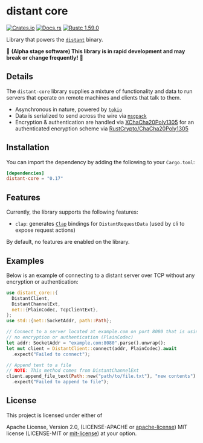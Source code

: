 # distant core

[![Crates.io][distant_crates_img]][distant_crates_lnk] [![Docs.rs][distant_doc_img]][distant_doc_lnk] [![Rustc 1.59.0][distant_rustc_img]][distant_rustc_lnk]

[distant_crates_img]: https://img.shields.io/crates/v/distant-core.svg
[distant_crates_lnk]: https://crates.io/crates/distant-core
[distant_doc_img]: https://docs.rs/distant-core/badge.svg
[distant_doc_lnk]: https://docs.rs/distant-core
[distant_rustc_img]: https://img.shields.io/badge/distant_core-rustc_1.59+-lightgray.svg
[distant_rustc_lnk]: https://blog.rust-lang.org/2022/02/24/Rust-1.59.0.html

Library that powers the [`distant`](https://github.com/chipsenkbeil/distant)
binary.

🚧 **(Alpha stage software) This library is in rapid development and may break or change frequently!** 🚧

## Details

The `distant-core` library supplies a mixture of functionality and data to run
servers that operate on remote machines and clients that talk to them.

- Asynchronous in nature, powered by [`tokio`](https://tokio.rs/)
- Data is serialized to send across the wire via [`msgpack`](https://msgpack.org/)
- Encryption & authentication are handled via
  [XChaCha20Poly1305](https://tools.ietf.org/html/rfc8439) for an authenticated
  encryption scheme via
  [RustCrypto/ChaCha20Poly1305](https://github.com/RustCrypto/AEADs/tree/master/chacha20poly1305)

## Installation

You can import the dependency by adding the following to your `Cargo.toml`:

```toml
[dependencies]
distant-core = "0.17"
```

## Features

Currently, the library supports the following features:

- `clap`: generates [`Clap`](https://github.com/clap-rs) bindings for
  `DistantRequestData` (used by cli to expose request actions)

By default, no features are enabled on the library.

## Examples

Below is an example of connecting to a distant server over TCP without any
encryption or authentication:

```rust
use distant_core::{
  DistantClient,
  DistantChannelExt,
  net::{PlainCodec, TcpClientExt},
};
use std::{net::SocketAddr, path::Path};

// Connect to a server located at example.com on port 8080 that is using
// no encryption or authentication (PlainCodec)
let addr: SocketAddr = "example.com:8080".parse().unwrap();
let mut client = DistantClient::connect(addr, PlainCodec).await
  .expect("Failed to connect");

// Append text to a file
// NOTE: This method comes from DistantChannelExt
client.append_file_text(Path::new("path/to/file.txt"), "new contents").await
  .expect("Failed to append to file");
```

## License

This project is licensed under either of

Apache License, Version 2.0, (LICENSE-APACHE or
[apache-license][apache-license]) MIT license (LICENSE-MIT or
[mit-license][mit-license]) at your option.

[apache-license]: http://www.apache.org/licenses/LICENSE-2.0
[mit-license]: http://opensource.org/licenses/MIT
